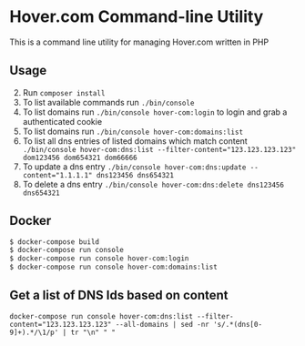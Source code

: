 # Hover.com Command-line Utility

This is a command line utility for managing Hover.com written in PHP

## Usage

2. Run `composer install`
3. To list available commands run `./bin/console`
4. To list domains run `./bin/console hover-com:login` to login and grab a authenticated cookie
5. To list domains run `./bin/console hover-com:domains:list`
6. To list all dns entries of listed domains which match content ` ./bin/console hover-com:dns:list --filter-content="123.123.123.123" dom123456 dom654321 dom66666`
7. To update a dns entry `./bin/console hover-com:dns:update --content="1.1.1.1" dns123456 dns654321`
8. To delete a dns entry `./bin/console hover-com:dns:delete dns123456 dns654321`


## Docker

```bash
$ docker-compose build
$ docker-compose run console
$ docker-compose run console hover-com:login
$ docker-compose run console hover-com:domains:list
```

## Get a list of DNS Ids based on content

```
docker-compose run console hover-com:dns:list --filter-content="123.123.123.123" --all-domains | sed -nr 's/.*(dns[0-9]+).*/\1/p' | tr "\n" " "
```

